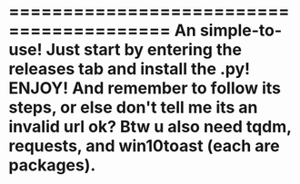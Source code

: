 =========================================
An simple-to-use!
Just start by entering the
releases tab and install the .py!
ENJOY!
And remember to follow its steps, or
else don't tell me its an invalid url
ok?
Btw u also need tqdm, requests,
and win10toast (each are packages).
=========================================
